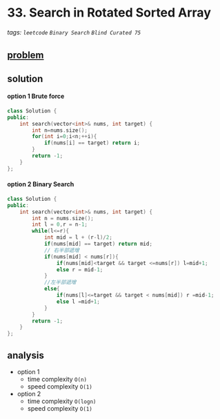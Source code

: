 # 33. Search in Rotated Sorted Array

###### tags: `leetcode` `Binary Search` `Blind Curated 75`


## [problem](https://leetcode.com/problems/search-in-rotated-sorted-array/)

## solution

#### option 1 Brute force
```c++
class Solution {
public:
    int search(vector<int>& nums, int target) {
        int n=nums.size();
        for(int i=0;i<n;++i){
            if(nums[i] == target) return i;
        }
        return -1;
    }
};
```

#### option 2 Binary Search 
```c++
class Solution {
public:
    int search(vector<int>& nums, int target) {
        int n = nums.size();
        int l = 0,r = n-1;
        while(l<=r){
            int mid = l + (r-l)/2;
            if(nums[mid] == target) return mid;
            // 右半部遞增
            if(nums[mid] < nums[r]){
                if(nums[mid]<target && target <=nums[r]) l=mid+1;
                else r = mid-1;
            }
            //左半部遞增
            else{
                if(nums[l]<=target && target < nums[mid]) r =mid-1;
                else l =mid+1;
            }
        }
        return -1;
    }
};
```
## analysis
- option 1
    - time complexity `O(n)`
    - speed complexity `O(1)`
- option 2
    - time complexity `O(logn)`
    - speed complexity `O(1)`
